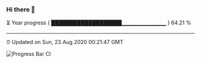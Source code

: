 ### Hi there 👋

⏳ Year progress { ███████████████████▁▁▁▁▁▁▁▁▁▁▁ } 64.21 %

---

⏰ Updated on Sun, 23 Aug 2020 00:21:47 GMT

![Progress Bar CI](https://github.com/liununu/liununu/workflows/Progress%20Bar%20CI/badge.svg)
